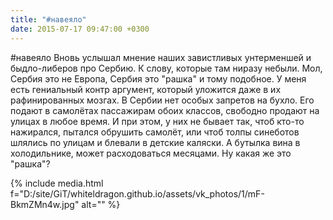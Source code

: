 ```yaml
---
title: "#навеяло"
date: 2015-07-17 09:47:00 +0300
---
```


#навеяло
Вновь услышал мнение наших завистливых унтерменшей и быдло-либеров про Сербию. К слову, которые там ниразу небыли. Мол, Сербия это не Европа, Сербия это "рашка" и тому подобное. У меня есть гениальный контр аргумент, который уложится даже в их рафинированных мозгах. В Сербии нет особых запретов на бухло. Его подают в самолётах пассажирам обоих классов, свободно продают на улицах в любое время. И при этом, у них не бывает так, чтоб кто-то нажирался, пытался обрушить самолёт, или чтоб толпы синеботов шлялись по улицам и блевали в детские каляски. А бутылка вина в холодильнике, может расходоваться месяцами. Ну какая же это "рашка"?

{% include media.html f="D:/site/GiT/whiteldragon.github.io/assets/vk_photos/1/mF-BkmZMn4w.jpg" alt="" %}
